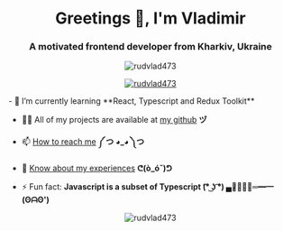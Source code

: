 <h1 align="center">Greetings 👋, I'm Vladimir</h1>
<h3 align="center">A motivated frontend developer from Kharkiv, Ukraine</h3>

<p align="center"> <img src="https://komarev.com/ghpvc/?username=rudvlad473&label=Profile%20views&color=0e75b6&style=flat" alt="rudvlad473" /> </p>

<p align="center"> <a href="https://github.com/ryo-ma/github-profile-trophy"><img src="https://github-profile-trophy.vercel.app/?username=rudvlad473" alt="rudvlad473" /></a> </p>
- 🌱 I’m currently learning **React, Typescript and Redux Toolkit**

- 👨‍💻 All of my projects are available at [my github](https://github.com/RudVlad473) **ヅ**

- 📫 [How to reach me](https://www.linkedin.com/in/vladimir-rudenko/) **༼ つ ◕_◕ ༽つ**

- 📄 [Know about my experiences](https://drive.google.com/file/d/1I8OxEmtchfUjusL5cvRjkN5pLDuv8UYk/view?usp=sharing) **ᕦ(ò_óˇ)ᕤ**

- ⚡ Fun fact: **Javascript is a subset of Typescript (͡° ͜ʖ ͡°) ▄︻̷̿┻̿═━一 (ʘᗩʘ')**

<p align="center"><img align="center" src="https://github-readme-stats.vercel.app/api/top-langs?username=rudvlad473&show_icons=true&locale=en&layout=compact" alt="rudvlad473" /></p>
